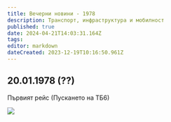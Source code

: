 ```yaml
---
title: Вечерни новини - 1978
description: Транспорт, инфраструктура и мобилност
published: true
date: 2024-04-21T14:03:31.164Z
tags: 
editor: markdown
dateCreated: 2023-12-19T10:16:50.961Z
---
```


## 20.01.1978 (??)
Първият рейс (Пускането на ТБ6)

<img src="http://46.10.181.183:1518/trinmo/literature/vestnik-vecherni-novini/1978/20.01.1978.jpg">
